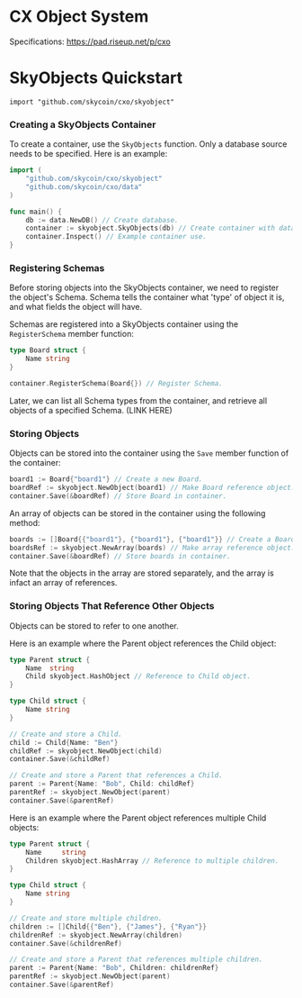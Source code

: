 **CX Object System**
====================

Specifications: https://pad.riseup.net/p/cxo

# SkyObjects Quickstart
`import "github.com/skycoin/cxo/skyobject"`

### Creating a SkyObjects Container
To create a container, use the `SkyObjects` function. Only a database source needs to be specified. Here is an example:

```go
import (
    "github.com/skycoin/cxo/skyobject"
    "github.com/skycoin/cxo/data"
)

func main() {    
    db := data.NewDB() // Create database.
    container := skyobject.SkyObjects(db) // Create container with database.
    container.Inspect() // Example container use.
}
```
### Registering Schemas
Before storing objects into the SkyObjects container, we need to register the object's Schema. Schema tells the container what 'type' of object it is, and what fields the object will have.

Schemas are registered into a SkyObjects container using the `RegisterSchema` member function:

```go
type Board struct {
	Name string
}

container.RegisterSchema(Board{}) // Register Schema.
```
Later, we can list all Schema types from the container, and retrieve all objects of a specified Schema. (LINK HERE)

### Storing Objects
Objects can be stored into the container using the `Save` member function of the container:
```go
board1 := Board{"board1"} // Create a new Board.
boardRef := skyobject.NewObject(board1) // Make Board reference object.
container.Save(&boardRef) // Store Board in container.
```
An array of objects can be stored in the container using the following method:
```go
boards := []Board{{"board1"}, {"board1"}, {"board1"}} // Create a Board array.
boardsRef := skyobject.NewArray(boards) // Make array reference object.
container.Save(&boardRef) // Store boards in container.
```
Note that the objects in the array are stored separately, and the array is infact an array of references.

### Storing Objects That Reference Other Objects
Objects can be stored to refer to one another.

Here is an example where the Parent object references the Child object:
```go
type Parent struct {
    Name  string
    Child skyobject.HashObject // Reference to Child object.
}

type Child struct {
    Name string
}

// Create and store a Child.
child := Child{Name: "Ben"}
childRef := skyobject.NewObject(child)
container.Save(&childRef)

// Create and store a Parent that references a Child.
parent := Parent{Name: "Bob", Child: childRef}
parentRef := skyobject.NewObject(parent)
container.Save(&parentRef)
```

Here is an example where the Parent object references multiple Child objects:
```go
type Parent struct {
    Name     string
    Children skyobject.HashArray // Reference to multiple children.
}

type Child struct {
    Name string
}

// Create and store multiple children.
children := []Child{{"Ben"}, {"James"}, {"Ryan"}}
childrenRef := skyobject.NewArray(children)
container.Save(&childrenRef)

// Create and store a Parent that references multiple children.
parent := Parent{Name: "Bob", Children: childrenRef}
parentRef := skyobject.NewObject(parent)
container.Save(&parentRef)
```
